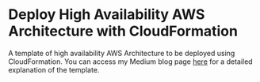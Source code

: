 # Deploy High Availability AWS Architecture with CloudFormation


A template of high availability AWS Architecture to be deployed using CloudFormation. You can access my Medium blog page [here](https://medium.com/@dnemutlu/deploy-high-availability-aws-architecture-with-cloudformation-47e173fcaaaa) for a detailed explanation of the template.